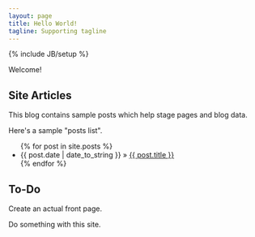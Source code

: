 ```yaml
---
layout: page
title: Hello World!
tagline: Supporting tagline
---
```

{% include JB/setup %}

Welcome!

## Site Articles

This blog contains sample posts which help stage pages and blog data.

Here's a sample "posts list".

<ul class="posts">
  {% for post in site.posts %}
    <li><span>{{ post.date | date_to_string }}</span> &raquo; <a href="{{ BASE_PATH }}{{ post.url }}">{{ post.title }}</a></li>
  {% endfor %}
</ul>

## To-Do

Create an actual front page.

Do something with this site.

